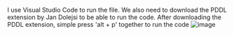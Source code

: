 I use Visual Studio Code to run the file. We also need to download the PDDL extension by Jan Dolejsi to be able to run the code.
After downloading the PDDL extension, simple press 'alt + p' together to run the code
![image](https://github.com/Radianx123/SIT215/assets/127953429/c12755ad-9474-41cd-877d-501098902d4c)

